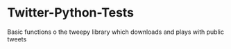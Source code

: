 # Twitter-Python-Tests


Basic functions o the tweepy library which downloads and plays with public tweets
